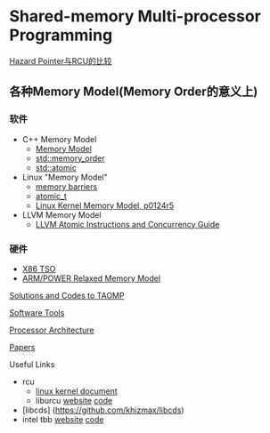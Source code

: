 # Shared-memory Multi-processor Programming

[Hazard Pointer与RCU的比较](hp_vs_rcu.html)

## 各种Memory Model(Memory Order的意义上)
### 软件

* C++ Memory Model
  * [Memory Model](http://en.cppreference.com/w/cpp/language/memory_model)
  * [std::memory_order](https://en.cppreference.com/w/cpp/atomic/memory_order)
  * [std::atomic](http://en.cppreference.com/w/cpp/atomic/atomic)
* Linux "Memory Model"
  * [memory barriers](https://github.com/torvalds/linux/blob/master/Documentation/memory-barriers.txt)
  * [atomic_t](https://github.com/torvalds/linux/blob/master/Documentation/atomic_t.txt)
  * [Linux Kernel Memory Model, p0124r5](http://www.open-std.org/jtc1/sc22/wg21/docs/papers/2018/p0124r5.html)
* LLVM Memory Model
  * [LLVM Atomic Instructions and Concurrency Guide](https://llvm.org/docs/Atomics.html)

### 硬件
* [X86 TSO](https://www.cl.cam.ac.uk/~pes20/weakmemory/cacm.pdf)
* [ARM/POWER Relaxed Memory Model](https://www.cl.cam.ac.uk/~pes20/ppc-supplemental/test7.pdf)

[Solutions and Codes to TAOMP](TAOMP.html)

[Software Tools](software.html)

[Processor Architecture](procesor.html)

[Papers](papers.html)

Useful Links

* rcu
  * [linux kernel document](https://github.com/torvalds/linux/tree/master/Documentation/RCU)
  * liburcu [website](http://liburcu.org/) [code](https://github.com/urcu/userspace-rcu)
* [libcds] (https://github.com/khizmax/libcds)
* intel tbb [website](https://github.com/01org/tbb) [code](https://www.threadingbuildingblocks.org/)
